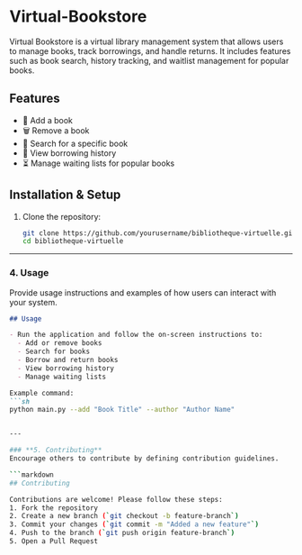 # Virtual-Bookstore
Virtual Bookstore is a virtual library management system that allows users to manage books, track borrowings, and handle returns. It includes features such as book search, history tracking, and waitlist management for popular books.

## Features  
- 📖 Add a book  
- 🗑️ Remove a book  
- 🔎 Search for a specific book  
- 📜 View borrowing history  
- ⏳ Manage waiting lists for popular books  

## Installation & Setup  

1. Clone the repository:  
   ```sh
   git clone https://github.com/yourusername/bibliotheque-virtuelle.git  
   cd bibliotheque-virtuelle  


---

### **4. Usage**  
Provide usage instructions and examples of how users can interact with your system.  

```markdown
## Usage  

- Run the application and follow the on-screen instructions to:  
  - Add or remove books  
  - Search for books  
  - Borrow and return books  
  - View borrowing history  
  - Manage waiting lists  

Example command:  
```sh
python main.py --add "Book Title" --author "Author Name"


---

### **5. Contributing**  
Encourage others to contribute by defining contribution guidelines.  

```markdown
## Contributing  

Contributions are welcome! Please follow these steps:  
1. Fork the repository  
2. Create a new branch (`git checkout -b feature-branch`)  
3. Commit your changes (`git commit -m "Added a new feature"`)  
4. Push to the branch (`git push origin feature-branch`)  
5. Open a Pull Request  

